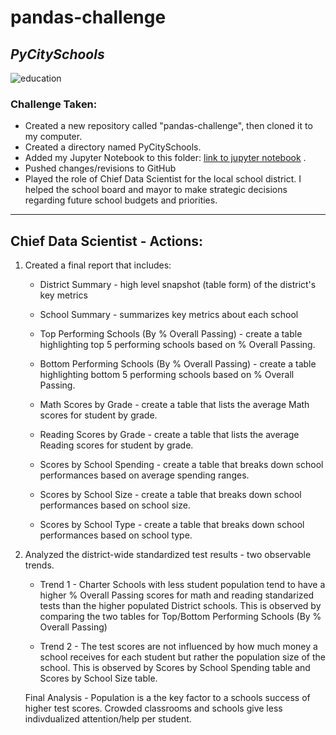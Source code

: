 # pandas-challenge 
## *PyCitySchools*

![education](Images/education-copy.png)

### Challenge Taken:

* Created a new repository called "pandas-challenge", then cloned it to my computer. 
* Created a directory named PyCitySchools.
* Added my Jupyter Notebook to this folder: [link to jupyter notebook](http://localhost:8888/?token=ce4524f738fe34f752bd26deb5a68449c37f6cb28e34b154)
.
* Pushed changes/revisions to GitHub
* Played the role of Chief Data Scientist for the local school district. I helped the school board and mayor to make strategic decisions regarding future school budgets and priorities.
---------------------------------------
## Chief Data Scientist - Actions:

1. Created a final report that includes:
    *  District Summary - high level snapshot (table form) of the district's key metrics

    *  School Summary - summarizes key metrics about each school

    *  Top Performing Schools (By % Overall Passing) - create a table highlighting top 5 performing schools based on % Overall Passing.

    *  Bottom Performing Schools (By % Overall Passing) - create a table highlighting bottom 5 performing schools based on % Overall Passing.

    *  Math Scores by Grade - create a table that lists the average Math scores for student by grade.

    *  Reading Scores by Grade - create a table that lists the average Reading scores for student by grade.

    *  Scores by School Spending - create a table that breaks down school performances based on average spending ranges.

    *  Scores by School Size - create a table that breaks down school performances based on school size.

    *  Scores by School Type - create a table that breaks down school performances based on school type.

2. Analyzed the district-wide standardized test results - two observable trends.

    * Trend 1  - Charter Schools with less student population tend to have a higher % Overall Passing scores for math and reading standarized tests than the higher populated District schools. This is observed by comparing the two tables for Top/Bottom Performing Schools (By % Overall Passing)

    * Trend 2 - The test scores are not influenced by how much money a school receives for each student but rather the population size of the school. This is observed by Scores by School Spending table and Scores by School Size table.

    Final Analysis - Population is a the key factor to a schools success of higher test scores. Crowded classrooms and schools give less indivdualized attention/help per student.




